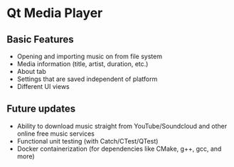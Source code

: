 # Qt Media Player

## Basic Features
* Opening and importing music on from file system
* Media information (title, artist, duration, etc.)
* About tab
* Settings that are saved independent of platform
* Different UI views

## Future updates
* Ability to download music straight from YouTube/Soundcloud and other online free music services
* Functional unit testing (with Catch/CTest/QTest)
* Docker containerization (for dependencies like CMake, g++, gcc, and more)
